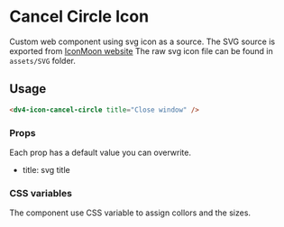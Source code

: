 # Cancel Circle Icon

Custom web component using svg icon as a source. The SVG source is exported from [IconMoon website]()
The raw svg icon file can be found in `assets/SVG` folder.

## Usage

```html
<dv4-icon-cancel-circle title="Close window" />
```

### Props

Each prop has a default value you can overwrite.

- title: svg title

### CSS variables

The component use CSS variable to assign collors and the sizes.
